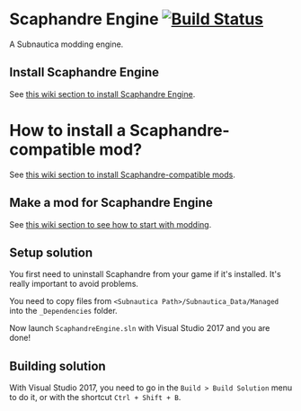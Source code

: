 # Scaphandre Engine [![Build Status](https://travis-ci.com/norech/scaphandre-engine.svg?branch=master)](https://travis-ci.com/norech/scaphandre-engine)

A Subnautica modding engine.

## Install Scaphandre Engine
See [this wiki section to install Scaphandre Engine](https://github.com/Norech/scaphandre-engine/wiki/Getting-Started#install-scaphandre-engine).


# How to install a Scaphandre-compatible mod?
See [this wiki section to install Scaphandre-compatible mods](https://github.com/Norech/scaphandre-engine/wiki/Getting-Started#how-to-install-a-scaphandre-compatible-mod).

## Make a mod for Scaphandre Engine
See [this wiki section to see how to start with modding](https://github.com/Norech/scaphandre-engine/wiki/Getting-Started#create-your-first-mod).

## Setup solution
You first need to uninstall Scaphandre from your game if it's installed. It's really important to avoid problems.

You need to copy files from `<Subnautica Path>/Subnautica_Data/Managed` into the `_Dependencies` folder.

Now launch `ScaphandreEngine.sln` with Visual Studio 2017 and you are done!

## Building solution
With Visual Studio 2017, you need to go in the `Build > Build Solution` menu to do it, or with the shortcut `Ctrl + Shift + B`.
